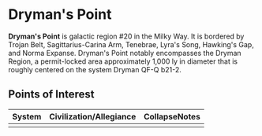 # Dryman's Point
**Dryman's Point** is galactic region #20 in the Milky Way. It is bordered by Trojan Belt, Sagittarius-Carina Arm, Tenebrae, Lyra's Song, Hawking's Gap, and Norma Expanse. Dryman's Point notably encompasses the Dryman Region, a permit-locked area approximately 1,000 ly in diameter that is roughly centered on the system Dryman QF-Q b21-2.

## Points of Interest

| System | Civilization/Allegiance | CollapseNotes |
| --- | --- | --- |
|  |  |  |
